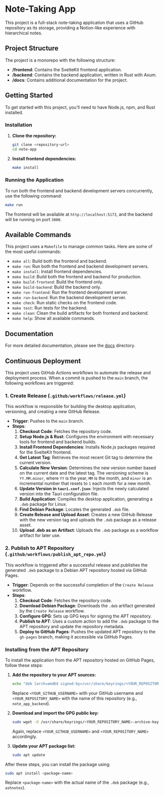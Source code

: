 # Note-Taking App

This project is a full-stack note-taking application that uses a GitHub repository as its storage, providing a Notion-like experience with hierarchical notes.

## Project Structure

The project is a monorepo with the following structure:

-   **/frontend**: Contains the SvelteKit frontend application.
-   **/backend**: Contains the backend application, written in Rust with Axum.
-   **/docs**: Contains additional documentation for the project.

## Getting Started

To get started with this project, you'll need to have Node.js, npm, and Rust installed.

### Installation

1.  **Clone the repository:**
    ```bash
    git clone <repository-url>
    cd note-app
    ```

2.  **Install frontend dependencies:**
    ```bash
    make install
    ```

### Running the Application

To run both the frontend and backend development servers concurrently, use the following command:

```bash
make run
```

The frontend will be available at `http://localhost:5173`, and the backend will be running on port `3000`.

## Available Commands

This project uses a `Makefile` to manage common tasks. Here are some of the most useful commands:

-   `make all`: Build both the frontend and backend.
-   `make run`: Run both the frontend and backend development servers.
-   `make install`: Install frontend dependencies.
-   `make build`: Build both the frontend and backend for production.
-   `make build-frontend`: Build the frontend only.
-   `make build-backend`: Build the backend only.
-   `make run-frontend`: Run the frontend development server.
-   `make run-backend`: Run the backend development server.
-   `make check`: Run static checks on the frontend code.
-   `make test`: Run tests for the backend.
-   `make clean`: Clean the build artifacts for both frontend and backend.
-   `make help`: Show all available commands.

## Documentation

For more detailed documentation, please see the [docs](./docs) directory.

## Continuous Deployment

This project uses GitHub Actions workflows to automate the release and deployment process. When a commit is pushed to the `main` branch, the following workflows are triggered:

### 1. Create Release (`.github/workflows/release.yml`)

This workflow is responsible for building the desktop application, versioning, and creating a new GitHub Release.

-   **Trigger**: Pushes to the `main` branch.
-   **Steps**:
    1.  **Checkout Code**: Fetches the repository code.
    2.  **Setup Node.js & Rust**: Configures the environment with necessary tools for frontend and backend builds.
    3.  **Install Frontend Dependencies**: Installs Node.js packages required for the SvelteKit frontend.
    4.  **Get Latest Tag**: Retrieves the most recent Git tag to determine the current version.
    5.  **Calculate New Version**: Determines the new version number based on the current date and the latest tag. The versioning scheme is `YY.MM.minor`, where `YY` is the year, `MM` is the month, and `minor` is an incremental number that resets to `1` each month for a new month.
    6.  **Update Version in `tauri.conf.json`**: Injects the newly calculated version into the Tauri configuration file.
    7.  **Build Application**: Compiles the desktop application, generating a `.deb` package for Linux.
    8.  **Find Debian Package**: Locates the generated `.deb` file.
    9.  **Create Release and Upload Asset**: Creates a new GitHub Release with the new version tag and uploads the `.deb` package as a release asset.
    10. **Upload .deb as an Artifact**: Uploads the `.deb` package as a workflow artifact for later use.

### 2. Publish to APT Repository (`.github/workflows/publish_apt_repo.yml`)

This workflow is triggered after a successful release and publishes the generated `.deb` package to a Debian APT repository hosted via GitHub Pages.

-   **Trigger**: Depends on the successful completion of the `Create Release` workflow.
-   **Steps**:
    1.  **Checkout Code**: Fetches the repository code.
    2.  **Download Debian Package**: Downloads the `.deb` artifact generated by the `Create Release` workflow.
    3.  **Configure GPG**: Sets up GPG keys for signing the APT repository.
    4.  **Publish to APT**: Uses a custom action to add the `.deb` package to the APT repository and update the repository metadata.
    5.  **Deploy to GitHub Pages**: Pushes the updated APT repository to the `gh-pages` branch, making it accessible via GitHub Pages.

### Installing from the APT Repository

To install the application from the APT repository hosted on GitHub Pages, follow these steps:

1.  **Add the repository to your APT sources:**
    ```bash
    echo "deb [arch=amd64 signed-by=/usr/share/keyrings/<YOUR_REPOSITORY_NAME>-archive-keyring.gpg] https://<YOUR_GITHUB_USERNAME>.github.io/<YOUR_REPOSITORY_NAME> stable main" | sudo tee /etc/apt/sources.list.d/<YOUR_REPOSITORY_NAME>.list > /dev/null
    ```
    Replace `<YOUR_GITHUB_USERNAME>` with your GitHub username and `<YOUR_REPOSITORY_NAME>` with the name of this repository (e.g., `note_app_backend`).

2.  **Download and import the GPG public key:**
    ```bash
    sudo wget -O /usr/share/keyrings/<YOUR_REPOSITORY_NAME>-archive-keyring.gpg https://<YOUR_GITHUB_USERNAME>.github.io/<YOUR_REPOSITORY_NAME>/public.key
    ```
    Again, replace `<YOUR_GITHUB_USERNAME>` and `<YOUR_REPOSITORY_NAME>` accordingly.

3.  **Update your APT package list:**
    ```bash
    sudo apt update
    ```

After these steps, you can install the package using:
```bash
sudo apt install <package-name>
```
Replace `<package-name>` with the actual name of the `.deb` package (e.g., `ashnotes`).
